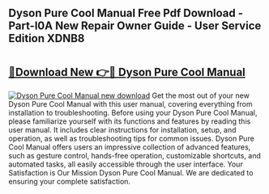 ## Dyson Pure Cool Manual Free Pdf Download - Part-l0A New Repair Owner Guide - User Service Edition XDNB8

# <h2><a href="http://bc10006.oget.top/?id=Dyson+Pure+Cool+Manual">🔗Download New 👉🔴 Dyson Pure Cool Manual</a></h2>

[![Dyson Pure Cool Manual new download](https://i.imgur.com/5g1atiW.png)](http://bc10006.oget.top/?id=Dyson+Pure+Cool+Manual)
Get the most out of your new Dyson Pure Cool Manual with this user manual, covering everything from installation to troubleshooting. Before using your Dyson Pure Cool Manual, please familiarize yourself with its functions and features by reading this user manual. It includes clear instructions for installation, setup, and operation, as well as troubleshooting tips for common issues. Dyson Pure Cool Manual offers users an impressive collection of advanced features, such as gesture control, hands-free operation, customizable shortcuts, and automated tasks, all easily accessible through the user interface. Your Satisfaction is Our Mission Dyson Pure Cool Manual. We are dedicated to ensuring your complete satisfaction.
